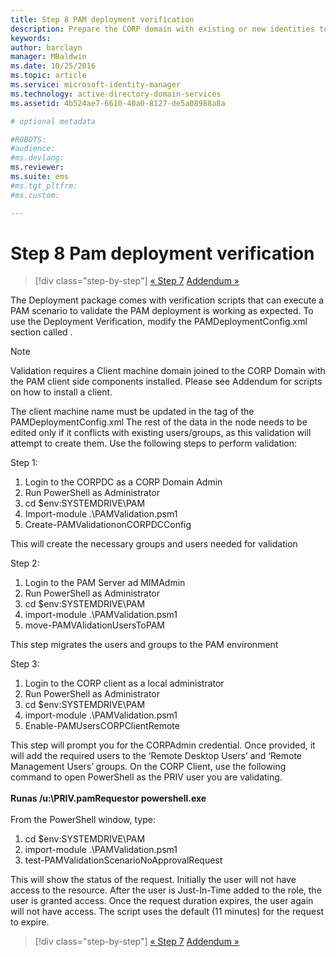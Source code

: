 ```yaml
---
title: Step 8 PAM deployment verification
description: Prepare the CORP domain with existing or new identities to be managed by Privileged Identity Manager using scripts
keywords:
author: barclayn
manager: MBaldwin
ms.date: 10/25/2016
ms.topic: article
ms.service: microsoft-identity-manager
ms.technology: active-directory-domain-services
ms.assetid: 4b524ae7-6610-40a0-8127-de5a08988a8a

# optional metadata

#ROBOTS:
#audience:
#ms.devlang:
ms.reviewer:
ms.suite: ems
#ms.tgt_pltfrm:
#ms.custom:

---
```


# Step 8 Pam deployment verification

>[!div class="step-by-step"]
[« Step 7](sp1-step7-setup-sidhistory-sidfiltering.md)
[Addendum »](sp1-pam-deployment-addendum.md)

The Deployment package comes with verification scripts that can execute a PAM scenario to validate the PAM deployment is working as expected.
To use the Deployment Verification, modify the PAMDeploymentConfig.xml section called <PamValidation/> .

>[!NOTE]
>Validation requires a Client machine domain joined to the CORP Domain with the PAM client side components installed. Please see Addendum for scripts on how to install a client.

The client machine name must be updated in the <PAMValidationClient/> tag of the PAMDeploymentConfig.xml
The rest of the data in the <PAMValidation/> node needs to be edited only if it conflicts with existing users/groups, as this validation will attempt to create them.
Use the following steps to perform validation:

Step 1:

1. Login to the CORPDC as a CORP Domain Admin
2. Run PowerShell as Administrator
3. cd $env:SYSTEMDRIVE\PAM
4. Import-module .\PAMValidation.psm1
5. Create-PAMValidationonCORPDCConfig

This will create the necessary groups and users needed for validation

Step 2:

1. Login to the PAM Server ad MIMAdmin
2. Run PowerShell as Administrator
3. cd $env:SYSTEMDRIVE\PAM
4. import-module .\PAMValidation.psm1
5. move-PAMVAlidationUsersToPAM

This step migrates the users and groups to the PAM environment

Step 3:

1. Login to the CORP client as a local administrator
2. Run PowerShell as Administrator
3. cd $env:SYSTEMDRIVE\PAM
4. import-module .\PAMValidation.psm1
5. Enable-PAMUsersCORPClientRemote


This step will prompt you for the CORPAdmin credential. Once provided, it will add the required users to the ‘Remote Desktop Users’ and ‘Remote Management Users’ groups.
On the CORP Client, use the following command to open PowerShell as the PRIV user you are validating. </br></br>
**Runas /u:<PRIV domain>\PRIV.pamRequestor powershell.exe**  </br></br>
From the PowerShell window, type:

1. cd $env:SYSTEMDRIVE\PAM
2. import-module .\PAMValidation.psm1
3. test-PAMValidationScenarioNoApprovalRequest


  This will show the status of the request.
  Initially the user will not have access to the resource. After the user is Just-In-Time added to the role, the user is granted access. Once the request duration expires, the user again will not have access.
  The script uses the default (11 minutes) for the request to expire.

>[!div class="step-by-step"]
[« Step 7](sp1-step7-setup-sidhistory-sidfiltering.md)
[Addendum »](sp1-pam-deployment-addendum.md)
